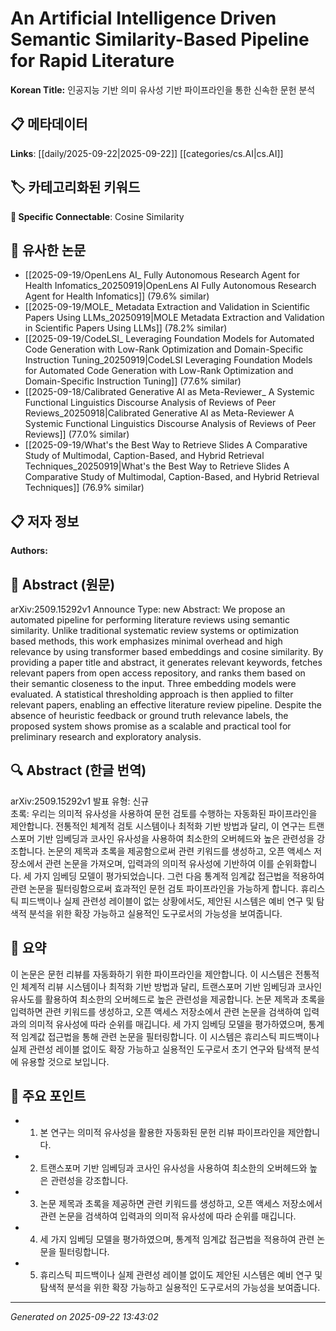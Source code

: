 # An Artificial Intelligence Driven Semantic Similarity-Based Pipeline for Rapid Literature

**Korean Title:** 인공지능 기반 의미 유사성 기반 파이프라인을 통한 신속한 문헌 분석

## 📋 메타데이터

**Links**: [[daily/2025-09-22|2025-09-22]] [[categories/cs.AI|cs.AI]]

## 🏷️ 카테고리화된 키워드
**🔗 Specific Connectable**: Cosine Similarity

## 🔗 유사한 논문
- [[2025-09-19/OpenLens AI_ Fully Autonomous Research Agent for Health Infomatics_20250919|OpenLens AI Fully Autonomous Research Agent for Health Infomatics]] (79.6% similar)
- [[2025-09-19/MOLE_ Metadata Extraction and Validation in Scientific Papers Using LLMs_20250919|MOLE Metadata Extraction and Validation in Scientific Papers Using LLMs]] (78.2% similar)
- [[2025-09-19/CodeLSI_ Leveraging Foundation Models for Automated Code Generation with Low-Rank Optimization and Domain-Specific Instruction Tuning_20250919|CodeLSI Leveraging Foundation Models for Automated Code Generation with Low-Rank Optimization and Domain-Specific Instruction Tuning]] (77.6% similar)
- [[2025-09-18/Calibrated Generative AI as Meta-Reviewer_ A Systemic Functional Linguistics Discourse Analysis of Reviews of Peer Reviews_20250918|Calibrated Generative AI as Meta-Reviewer A Systemic Functional Linguistics Discourse Analysis of Reviews of Peer Reviews]] (77.0% similar)
- [[2025-09-19/What's the Best Way to Retrieve Slides A Comparative Study of Multimodal, Caption-Based, and Hybrid Retrieval Techniques_20250919|What's the Best Way to Retrieve Slides A Comparative Study of Multimodal, Caption-Based, and Hybrid Retrieval Techniques]] (76.9% similar)

## 📋 저자 정보

**Authors:** 

## 📄 Abstract (원문)

arXiv:2509.15292v1 Announce Type: new 
Abstract: We propose an automated pipeline for performing literature reviews using semantic similarity. Unlike traditional systematic review systems or optimization based methods, this work emphasizes minimal overhead and high relevance by using transformer based embeddings and cosine similarity. By providing a paper title and abstract, it generates relevant keywords, fetches relevant papers from open access repository, and ranks them based on their semantic closeness to the input. Three embedding models were evaluated. A statistical thresholding approach is then applied to filter relevant papers, enabling an effective literature review pipeline. Despite the absence of heuristic feedback or ground truth relevance labels, the proposed system shows promise as a scalable and practical tool for preliminary research and exploratory analysis.

## 🔍 Abstract (한글 번역)

arXiv:2509.15292v1 발표 유형: 신규  
초록: 우리는 의미적 유사성을 사용하여 문헌 검토를 수행하는 자동화된 파이프라인을 제안합니다. 전통적인 체계적 검토 시스템이나 최적화 기반 방법과 달리, 이 연구는 트랜스포머 기반 임베딩과 코사인 유사성을 사용하여 최소한의 오버헤드와 높은 관련성을 강조합니다. 논문의 제목과 초록을 제공함으로써 관련 키워드를 생성하고, 오픈 액세스 저장소에서 관련 논문을 가져오며, 입력과의 의미적 유사성에 기반하여 이를 순위화합니다. 세 가지 임베딩 모델이 평가되었습니다. 그런 다음 통계적 임계값 접근법을 적용하여 관련 논문을 필터링함으로써 효과적인 문헌 검토 파이프라인을 가능하게 합니다. 휴리스틱 피드백이나 실제 관련성 레이블이 없는 상황에서도, 제안된 시스템은 예비 연구 및 탐색적 분석을 위한 확장 가능하고 실용적인 도구로서의 가능성을 보여줍니다.

## 📝 요약

이 논문은 문헌 리뷰를 자동화하기 위한 파이프라인을 제안합니다. 이 시스템은 전통적인 체계적 리뷰 시스템이나 최적화 기반 방법과 달리, 트랜스포머 기반 임베딩과 코사인 유사도를 활용하여 최소한의 오버헤드로 높은 관련성을 제공합니다. 논문 제목과 초록을 입력하면 관련 키워드를 생성하고, 오픈 액세스 저장소에서 관련 논문을 검색하여 입력과의 의미적 유사성에 따라 순위를 매깁니다. 세 가지 임베딩 모델을 평가하였으며, 통계적 임계값 접근법을 통해 관련 논문을 필터링합니다. 이 시스템은 휴리스틱 피드백이나 실제 관련성 레이블 없이도 확장 가능하고 실용적인 도구로서 초기 연구와 탐색적 분석에 유용할 것으로 보입니다.

## 🎯 주요 포인트

- 1. 본 연구는 의미적 유사성을 활용한 자동화된 문헌 리뷰 파이프라인을 제안합니다.

- 2. 트랜스포머 기반 임베딩과 코사인 유사성을 사용하여 최소한의 오버헤드와 높은 관련성을 강조합니다.

- 3. 논문 제목과 초록을 제공하면 관련 키워드를 생성하고, 오픈 액세스 저장소에서 관련 논문을 검색하여 입력과의 의미적 유사성에 따라 순위를 매깁니다.

- 4. 세 가지 임베딩 모델을 평가하였으며, 통계적 임계값 접근법을 적용하여 관련 논문을 필터링합니다.

- 5. 휴리스틱 피드백이나 실제 관련성 레이블 없이도 제안된 시스템은 예비 연구 및 탐색적 분석을 위한 확장 가능하고 실용적인 도구로서의 가능성을 보여줍니다.

---

*Generated on 2025-09-22 13:43:02*